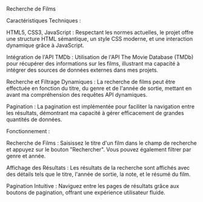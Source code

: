 Recherche de Films 

Caractéristiques Techniques :

HTML5, CSS3, JavaScript : Respectant les normes actuelles, le projet offre une structure HTML sémantique, un style CSS moderne, et une interaction dynamique grâce à JavaScript.

Intégration de l'API TMDb : Utilisation de l'API The Movie Database (TMDb) pour récupérer des informations sur les films, illustrant ma capacité à intégrer des sources de données externes dans mes projets.

Recherche et Filtrage Dynamiques : La recherche de films peut être effectuée en fonction du titre, du genre et de l'année de sortie, mettant en avant ma compréhension des requêtes API dynamiques.

Pagination : La pagination est implémentée pour faciliter la navigation entre les résultats, démontrant ma capacité à gérer efficacement de grandes quantités de données.

Fonctionnement :

Recherche de Films : Saisissez le titre d'un film dans le champ de recherche et appuyez sur le bouton "Rechercher". Vous pouvez également filtrer par genre et année.

Affichage des Résultats : Les résultats de la recherche sont affichés avec des détails tels que le titre, l'année de sortie, la note, et le résumé du film.

Pagination Intuitive : Naviguez entre les pages de résultats grâce aux boutons de pagination, offrant une expérience utilisateur fluide.
